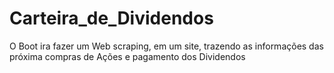 # Carteira_de_Dividendos
O Boot ira fazer um Web scraping, em um site, trazendo as informações das próxima compras de Ações e pagamento dos Dividendos
